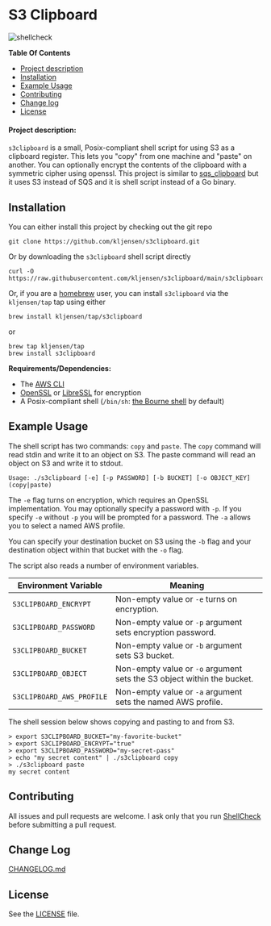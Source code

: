 # S3 Clipboard

![shellcheck](https://github.com/kljensen/s3clipboard/workflows/shellcheck/badge.svg?event=push)

**Table Of Contents**
- [Project description](#project-description)
- [Installation](#installation)
- [Example Usage](#example-usage)
- [Contributing](#contributing)
- [Change log](#change-log)
- [License](#license)

#### Project description:

`s3clipboard` is a small, Posix-compliant shell script for using S3 as a
clipboard register. This lets you "copy" from one machine and "paste" on
another.  You can optionally encrypt the contents of the clipboard with a
symmetric cipher using openssl. This project is similar to
[sqs_clipboard](https://github.com/jftuga/sqs_clipboard) but it uses S3 instead
of SQS and it is shell script instead of a Go binary.

## Installation

You can either install this project by checking out the git repo

```
git clone https://github.com/kljensen/s3clipboard.git
```

Or by downloading the `s3clipboard` shell script directly

```
curl -O https://raw.githubusercontent.com/kljensen/s3clipboard/main/s3clipboard
```

Or, if you are a [homebrew](https://brew.sh/) user, you can install 
`s3clipboard` via the `kljensen/tap` tap using either

```
brew install kljensen/tap/s3clipboard
```

or

```
brew tap kljensen/tap
brew install s3clipboard
```

**Requirements/Dependencies:**
- The [AWS CLI](https://github.com/aws/aws-cli)
- [OpenSSL](https://www.openssl.org/) or [LibreSSL](https://www.libressl.org/) for encryption
- A Posix-compliant shell (`/bin/sh`: [the Bourne shell](https://en.wikipedia.org/wiki/Bourne_shell) by default)

## Example Usage

The shell script has two commands: `copy` and `paste`. The `copy` command
will read stdin and write it to an object on S3. The paste command will
read an object on S3 and write it to stdout.

```
Usage: ./s3clipboard [-e] [-p PASSWORD] [-b BUCKET] [-o OBJECT_KEY] (copy|paste)
```

The `-e` flag turns on encryption, which requires an OpenSSL implementation.
You may optionally specify a password with `-p`. If you specify `-e` without
`-p` you will be prompted for a password. The `-a` allows you to select a 
named AWS profile.

You can specify your destination bucket on S3 using the `-b` flag and your
destination object within that bucket with the `-o` flag.

The script also reads a number of environment variables.

| Environment Variable | Meaning |
| --------------- | --------------- |
| `S3CLIPBOARD_ENCRYPT` | Non-empty value or `-e` turns on encryption. | 
| `S3CLIPBOARD_PASSWORD` | Non-empty value or `-p` argument sets encryption password. | 
| `S3CLIPBOARD_BUCKET` | Non-empty value or `-b` argument sets S3 bucket. | 
| `S3CLIPBOARD_OBJECT` | Non-empty value or `-o` argument sets the S3 object within the bucket. | 
| `S3CLIPBOARD_AWS_PROFILE` | Non-empty value or `-a` argument sets the named AWS profile. | 

The shell session below shows copying and pasting to and from S3.

```
> export S3CLIPBOARD_BUCKET="my-favorite-bucket"
> export S3CLIPBOARD_ENCRYPT="true"
> export S3CLIPBOARD_PASSWORD="my-secret-pass"
> echo "my secret content" | ./s3clipboard copy
> ./s3clipboard paste
my secret content
```

## Contributing

All issues and pull requests are welcome. I ask only that you run
[ShellCheck](https://github.com/koalaman/shellcheck) before submitting a pull
request.

## Change Log
[CHANGELOG.md](./CHANGELOG.md)

## License

See the [LICENSE](LICENSE) file.
